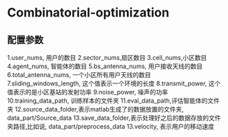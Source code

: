 # Combinatorial-optimization


## 配置参数
1.user_nums, 用户的数目
2.sector_nums,扇区数目
3.cell_nums,小区数目
4.agent_nums, 智能体的数目
5.bs_antenna_nums, 用户接收天线的数目
6.total_antenna_nums, 一个小区所有用户天线的数目
7.sliding_windows_length, 这个值表示一个环境的长度
8.transmit_power, 这个值表示的是小区基站的发射功率
9.noise_power, 噪声的功率
10.training_data_path, 训练样本的文件夹
11.eval_data_path,评估智能体的文件夹
12.source_data_folder,表示matlab生成了的数据放置的文件夹, data_part/Source_data
13.save_data_folder,表示处理好之后的数据存放的文件夹路径,比如说, data_part/preprocess_data
13.velocity, 表示用户的移动速度
